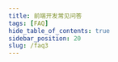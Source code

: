 ```yaml
---
title: 前端开发常见问答
tags: [FAQ]
hide_table_of_contents: true
sidebar_position: 20
slug: /faq3
---
```

<head>
  <title>常见问答 | 盘古开发框架</title>
</head>
